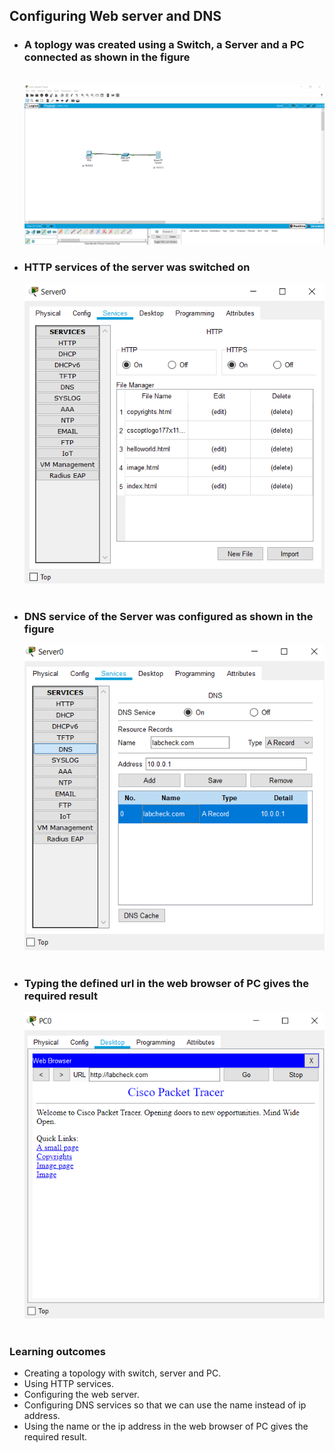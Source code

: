 ## Configuring Web server and DNS
<ul>
<li><h3>A toplogy was created using a Switch, a Server and a PC connected as shown in the figure</h3><br>
<img src="https://github.com/AnusreeK-2000/CN_1BM18CS017/blob/master/week6/topology.png"/><br>
</li>
<li><h3>HTTP services of the server was switched on</h3></li>
<img src="https://github.com/AnusreeK-2000/CN_1BM18CS017/blob/master/week6/http_services.png"/><br>
<br>
<li><h3>DNS service of the Server was configured as shown in the figure</h3></li>
<img src="https://github.com/AnusreeK-2000/CN_1BM18CS017/blob/master/week6/DNS.png"/><br>
<br>
<li><h3>Typing the defined url in the web browser of PC gives the required result</h3></li>
<img src="https://github.com/AnusreeK-2000/CN_1BM18CS017/blob/master/week6/web_browser.png"/><br>
<br>
</ul>

### Learning outcomes
<ul>
<li>Creating a topology with switch, server and PC.</li>
<li>Using HTTP services.</li>
<li>Configuring the web server.</li>
<li>Configuring DNS services so that we can use the name instead of ip address.</li>
<li>Using the name or the ip address in the web browser of PC gives the required result.</li>
</ul>
